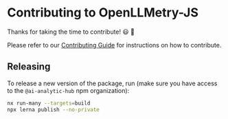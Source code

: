 # Contributing to OpenLLMetry-JS

Thanks for taking the time to contribute! 😃 🚀

Please refer to our [Contributing Guide](https://ai-analytic-hub.com/docs/openllmetry/contributing/overview) for instructions on how to contribute.

## Releasing

To release a new version of the package, run (make sure you have access to the `@ai-analytic-hub` npm organization):

```bash
nx run-many --targets=build
npx lerna publish --no-private
```
